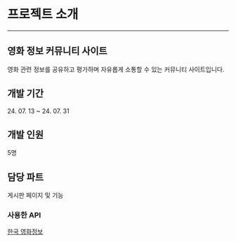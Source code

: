 <h1>프로젝트 소개</h1>
<hr>

<h2> 영화 정보 커뮤니티 사이트</h2>
영화 관련 정보를 공유하고 평가하며 자유롭게 소통할 수 있는 커뮤니티 사이트입니다.
<br>

<h2>개발 기간</h2>
24. 07. 13 ~ 24. 07. 31
<br>

<h2>개발 인원</h2>
5명       
<br>

<h2>담당 파트</h2>
게시판 페이지 및 기능
<br>

<h3>사용한 API</h3>
<a href="(https://www.kmdb.or.kr/info/api/apiDetail/6)">한국 영화정보</a>
